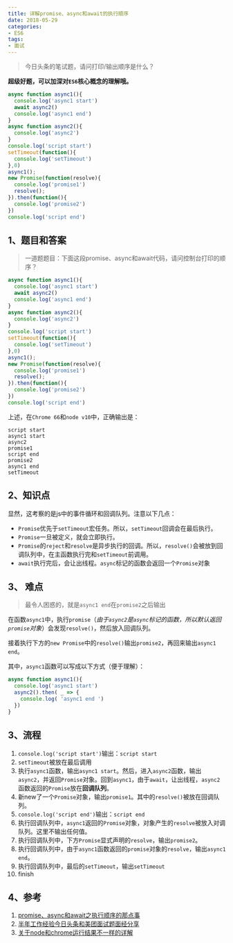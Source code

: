 ```yaml
---
title: 详解promise、async和await的执行顺序
date: 2018-05-29
categories:
- ES6
tags:
- 面试
---
```


> 今日头条的笔试题，请问打印/输出顺序是什么？

**超级好题，可以加深对`ES6`核心概念的理解哦。**

```javascript
async function async1(){
  console.log('async1 start')
  await async2()
  console.log('async1 end')
}
async function async2(){
  console.log('async2')
}
console.log('script start')
setTimeout(function(){
  console.log('setTimeout') 
},0)  
async1();
new Promise(function(resolve){
  console.log('promise1')
  resolve();
}).then(function(){
  console.log('promise2')
})
console.log('script end')
```

<!-- more -->

## 1、题目和答案

> 一道题题目：下面这段promise、async和await代码，请问控制台打印的顺序？

```javascript
async function async1(){
  console.log('async1 start')
  await async2()
  console.log('async1 end')
}
async function async2(){
  console.log('async2')
}
console.log('script start')
setTimeout(function(){
  console.log('setTimeout') 
},0)  
async1();
new Promise(function(resolve){
  console.log('promise1')
  resolve();
}).then(function(){
  console.log('promise2')
})
console.log('script end')
```

上述，在`Chrome 66`和`node v10`中，正确输出是：

```shell
script start
async1 start
async2
promise1
script end
promise2
async1 end
setTimeout
```

## 2、知识点

显然，这考察的是js中的事件循环和回调队列。注意以下几点：
- `Promise`优先于`setTimeout`宏任务。所以，`setTimeout`回调会在最后执行。
- `Promise`一旦被定义，就会立即执行。
- `Promise`的`reject`和`resolve`是异步执行的回调。所以，`resolve()`会被放到回调队列中，在主函数执行完和`setTimeout`前调用。
- `await`执行完后，会让出线程。`async`标记的函数会返回一个`Promise`对象

## 3、 难点
> 最令人困惑的，就是`async1 end`在`promise2`之后输出

在函数`async1`中，执行`promise`（*由于`async2`是`async`标记的函数，所以默认返回`promise`对象*）会发现`resolve()`，然后放入回调队列。

接着执行下方的`new Promise`中的`resolve()`输出`promise2`，再回来输出`async1 end`。

其中，`async1`函数可以写成以下方式（便于理解）：

```javascript
async function async1(){
  console.log('async1 start')
  async2().then( _ => {
    console.log( 'async1 end ')
  })
}
```


## 3、流程

1. `console.log('script start')`输出：`script start`
2. `setTimeout`被放在最后调用
3. 执行`async1`函数，输出`async1 start`。然后，进入`async2`函数，输出`async2`，并返回`Promise`对象。回到`async1`，由于`await`，让出线程，`async2`函数返回的`Promise`放在**回调队列**。
4. 新new了一个`Promise`对象，输出`promise1`。其中的`resolve()`被放在回调队列。
5. `console.log('script end')`输出：`script end`
6. 执行回调队列中，`async1`返回的`Promise`对象，对象产生的`resolve`被放入对调队列。这里不输出任何值。
7. 执行回调队列中，下方`Promise`显式声明的`resolve`，输出`promise2`。
8. 执行回调队列中，由于`async1`函数返回的`promise`对象的`resolve`，输出`async1 end`。
9. 执行回调队列中，最后的`setTimeout`，输出`setTimeout`
10. finish

## 4、参考

1. [promise、async和await之执行顺序的那点事](https://segmentfault.com/a/1190000015057278?utm_source=index-hottest)
2. [半年工作经验今日头条和美团面试题面经分享](https://juejin.im/post/5b03e79951882542891913e8)
3. [关于node和chrome运行结果不一样的详解](https://www.zhihu.com/question/268007969)
